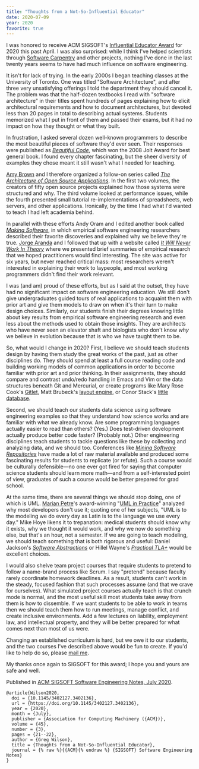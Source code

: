 ```yaml
---
title: "Thoughts from a Not-So-Influential Educator"
date: 2020-07-09
year: 2020
favorite: true
---
```


I was honored to receive ACM SIGSOFT's [Influential Educator
Award](http://www.sigsoft.org/awards/influentialEducatorAward.html) for 2020
this past April. I was also surprised: while I think I've helped scientists
through [Software Carpentry](http://carpentries.org) and other projects, nothing
I've done in the last twenty years seems to have had much influence on software
engineering.

It isn't for lack of trying. In the early 2000s I began teaching classes at the
University of Toronto. One was titled "Software Architecture", and after three
very unsatisfying offerings I told the department they should cancel it. The
problem was that the half-dozen textbooks I read with "software architecture" in
their titles spent hundreds of pages explaining how to elicit architectural
requirements and how to document architectures, but devoted less than 20 pages
in total to describing actual systems. Students memorized what I put in front of
them and passed their exams, but it had no impact on how they thought or what
they built.

In frustration, I asked several dozen well-known programmers to describe the
most beautiful pieces of software they'd ever seen. Their responses were
published as [*Beautiful Code*](http://shop.oreilly.com/product/9780596510046.do),
which won the 2008 Jolt Award for best general book. I found every chapter
fascinating, but the sheer diversity of examples they chose meant it still
wasn't what I needed for teaching.

[Amy Brown](https://amyrhodabrown.com/) and I therefore organized a follow-on
series called [*The Architecture of Open Source Applications*](http://aosabook.org).
In the first two volumes, the creators of fifty open source projects explained
how those systems were structured and why. The third volume looked at
performance issues, while the fourth presented small tutorial re-implementations
of spreadsheets, web servers, and other applications. Ironically, by the time I
had what I'd wanted to teach I had left academia behind.

In parallel with these efforts Andy Oram and I edited another book called
[*Making Software*](http://shop.oreilly.com/product/9780596808303.do),
in which empirical software engineering researchers described their favorite
discoveries and explained why we believe they're true. [Jorge Aranda](https://cuevano.ca/about/)
and I followed that up with a website called
[*It Will Never Work In Theory*](http://neverworkintheory.org/)
where we presented brief summaries of empirical research that we hoped
practitioners would find interesting. The site was active for six years, but
never reached critical mass: most researchers weren't interested in explaining
their work to laypeople, and most working programmers didn't find their work
relevant.

I was (and am) proud of these efforts, but as I said at the outset, they have
had no significant impact on software engineering education. We still don't give
undergraduates guided tours of real applications to acquaint them with prior art
and give them models to draw on when it's their turn to make design choices.
Similarly, our students finish their degrees knowing little about key results
from empirical software engineering research and even less about the methods
used to obtain those insights. They are architects who have never seen an
elevator shaft and biologists who don't know *why* we believe in evolution
because that is who we have taught them to be.

So, what would I change in 2020? First, I believe we should teach students
design by having them study the great works of the past, just as other
disciplines do. They should spend at least a full course reading code and
building working models of common applications in order to become familiar with
prior art and prior thinking. In their assignments, they should compare and
contrast undo/redo handling in Emacs and Vim or the data structures beneath Git
and Mercurial, or create programs like
Mary Rose Cook's [Gitlet](http://gitlet.maryrosecook.com/),
Matt Brubeck's [layout engine](https://limpet.net/mbrubeck/2014/08/08/toy-layout-engine-1.html),
or Conor Stack's [little database](https://cstack.github.io/db_tutorial/).

Second, we should teach our students data science using software engineering
examples so that they understand how science works and are familiar with what we
already know. Are some programming languages actually easier to read than
others? (Yes.) Does test-driven development actually produce better code faster?
(Probably not.) Other engineering disciplines teach students to tackle questions
like these by collecting and analyzing data, and we should too. Conferences like
[*Mining Software Repositories*](http://www.msrconf.org/) have made a lot of raw
material available and produced some fascinating results for students to
replicate (or refute). Such a course would be culturally defensible—no one
ever got fired for saying that computer science students should learn more
math—and from a self-interested point of view, graduates of such a course
would be better prepared for grad school.

At the same time, there are several things we should stop doing, one of
which is UML. [Marian Petre](https://en.wikipedia.org/wiki/Marian_Petre)'s
award-winning "[UML in Practice]( http://oro.open.ac.uk/35805/)"
analyzed why most developers don't use it; quoting one of her subjects, "UML is
to the modeling we do every day as Latin is to the language we use every day."
Mike Hoye likens it to trepanation: medical students should know why it exists,
why we thought it would work, and why we now do something else, but that's an
hour, not a semester. If we are going to teach modeling, we should teach
something that is both rigorous and useful:
Daniel Jackson's
[*Software Abstractions*](https://mitpress.mit.edu/books/software-abstractions-revised-edition)
or Hillel Wayne's
[*Practical TLA+*](https://www.apress.com/gp/book/9781484238288)
would be excellent choices.

I would also shelve team project courses that require students to pretend to
follow a name-brand process like Scrum. I say "pretend" because faculty rarely
coordinate homework deadlines. As a result, students can't work in the steady,
focused fashion that such processes assume (and that we crave for ourselves).
What simulated project courses actually teach is that crunch mode is normal, and
the most useful skill most students take away from them is how to dissemble. If
we want students to be able to work in teams then we should teach them how to
run meetings, manage conflict, and create inclusive environments.  Add a few
lectures on liability, employment law, and intellectual property, and they will
be better prepared for what comes next than most of us were.

Changing an established curriculum is hard, but we owe it to our students, and
the two courses I've described above would be fun to create. If you'd like to
help do so, please [mail me]({{site.author.email}}).

My thanks once again to SIGSOFT for this award; I hope you and yours are safe
and well.

Published in [ACM SIGSOFT Software Engineering Notes, July 2020](https://dl.acm.org/doi/abs/10.1145/3402127.3402136).

```
@article{Wilson2020,
  doi = {10.1145/3402127.3402136},
  url = {https://doi.org/10.1145/3402127.3402136},
  year = {2020},
  month = {July},
  publisher = {Association for Computing Machinery ({ACM})},
  volume = {45},
  number = {3},
  pages = {21--22},
  author = {Greg Wilson},
  title = {Thoughts from a Not-So-Influential Educator},
  journal = {% raw %}{{ACM}{% endraw %} {SIGSOFT} Software Engineering Notes}
}
```
